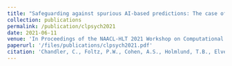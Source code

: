 ```yaml
---
title: "Safeguarding against spurious AI-based predictions: The case of automated verbal memory assessment"
collection: publications
permalink: /publication/clpsych2021
date: 2021-06-11
venue: 'In Proceedings of the NAACL-HLT 2021 Workshop on Computational Linguistics and Clinical Psychology'
paperurl: '/files/publications/clpsych2021.pdf'
citation: 'Chandler, C., Foltz, P.W., Cohen, A.S., Holmlund, T.B., Elvevag, B. (2021). Safeguarding against spurious AI-based predictions: The case of automated verbal memory assessment. NAACL-HLT 2021 Workshop on Computational Linguistics and Clinical Psychology'
---
```


